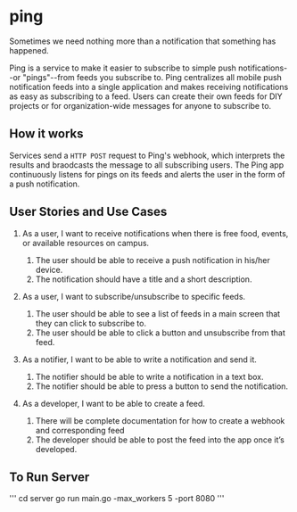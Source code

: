 # ping

Sometimes we need nothing more than a notification that something has happened.

Ping is a service to make it easier to subscribe to simple push notifications--or "pings"--from feeds you subscribe to. Ping centralizes all mobile push notification feeds into a single application and makes receiving notifications as easy as subscribing to a feed. Users can create their own feeds for DIY projects or for organization-wide messages for anyone to subscribe to.

## How it works

Services send a `HTTP POST` request to Ping's webhook, which interprets the results and braodcasts the message to all subscribing users. The Ping app continuously listens for pings on its feeds and alerts the user in the form of a push notification.


## User Stories and Use Cases

1. As a user, I want to receive notifications when there is free food, events, or available resources on campus.
	1. The user should be able to receive a push notification in his/her device.
	2. The notification should have a title and a short description.

2. As a user, I want to subscribe/unsubscribe to specific feeds.
	1. The user should be able to see a list of feeds in a main screen that they can click to subscribe to.
	2. The user should be able to click a button and unsubscribe from that feed.

3. As a notifier, I want to be able to write a notification and send it.
	1. The notifier should be able to write a notification in a text box.
	2. The notifier should be able to press a button to send the notification.

4. As a developer, I want to be able to create a feed.
	1. There will be complete documentation for how to create a webhook and corresponding feed
	2. The developer should be able to post the feed into the app once it’s developed.

## To Run Server
'''
cd server
go run main.go -max_workers 5 -port 8080
'''
